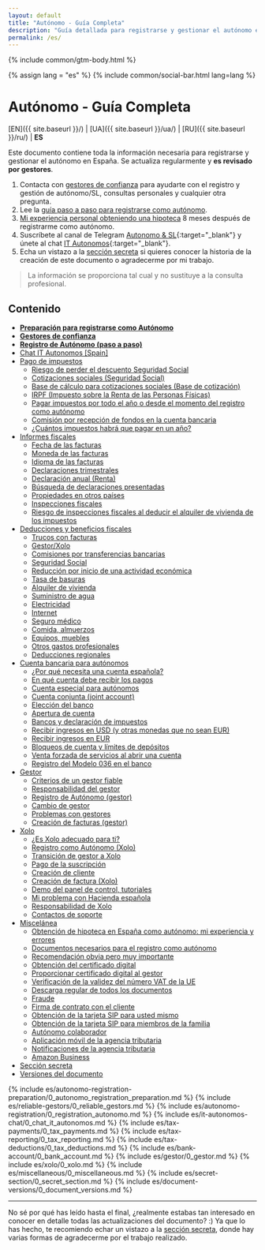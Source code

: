 ```yaml
---
layout: default
title: "Autónomo - Guía Completa"
description: "Guía detallada para registrarse y gestionar el autónomo en España"
permalink: /es/
---
```


{% include common/gtm-body.html %}

<style>
{% include common/common.css %}

.container-lg.px-3.my-5.markdown-body h1:first-of-type {
    display: none;
}
</style>

{% assign lang = "es" %}
{% include common/social-bar.html lang=lang %}

# Autónomo - Guía Completa

[EN]({{ site.baseurl }}/) | [UA]({{ site.baseurl }}/ua/) | [RU]({{ site.baseurl }}/ru/) | **ES**

Este documento contiene toda la información necesaria para registrarse y gestionar el autónomo en España. Se actualiza regularmente y
**es revisado por gestores**.

1. Contacta con [gestores de confianza](#gestores-de-confianza) para ayudarte con el registro y gestión de autónomo/SL, consultas
   personales y cualquier otra pregunta.
2. Lee la [guía paso a paso para registrarse como autónomo](#registro-de-autónomo-paso-a-paso).
3. [Mi experiencia personal obteniendo una hipoteca](#obtención-de-hipoteca-en-españa-como-autónomo-mi-experiencia-y-errores) 8 meses
   después de registrarme como autónomo.
4. Suscríbete al canal de Telegram [Autonomo & SL](https://bit.ly/autonomo-and-sl-channel){:target="_blank"} y
   únete al chat [IT Autonomos](https://bit.ly/it-autonomos-spain-eng){:target="_blank"}.
5. Echa un vistazo a la [sección secreta](#sección-secreta) si quieres conocer la historia de la creación de este documento o
   agradecerme por mi trabajo.

> La información se proporciona tal cual y no sustituye a la consulta profesional.

## Contenido

- **[Preparación para registrarse como Autónomo](#preparación-para-registrarse-como-autónomo)**
- **[Gestores de confianza](#gestores-de-confianza)**
- **[Registro de Autónomo (paso a paso)](#registro-de-autónomo-paso-a-paso)**
- [Chat IT Autonomos [Spain]](#chat-it-autonomos-spain)
- [Pago de impuestos](#pago-de-impuestos)
    - [Riesgo de perder el descuento Seguridad Social](#riesgo-de-perder-el-descuento-seguridad-social)
    - [Cotizaciones sociales (Seguridad Social)](#cotizaciones-sociales-seguridad-social)
    - [Base de cálculo para cotizaciones sociales (Base de cotización)](#base-de-cálculo-para-cotizaciones-sociales-base-de-cotización)
    - [IRPF (Impuesto sobre la Renta de las Personas Físicas)](#irpf-impuesto-sobre-la-renta-de-las-personas-físicas)
    - [Pagar impuestos por todo el año o desde el momento del registro como autónomo](#pagar-impuestos-por-todo-el-año-o-desde-el-momento-del-registro-como-autónomo)
    - [Comisión por recepción de fondos en la cuenta bancaria](#comisión-por-recepción-de-fondos-en-la-cuenta-bancaria)
    - [¿Cuántos impuestos habrá que pagar en un año?](#cuántos-impuestos-habrá-que-pagar-en-un-año)
- [Informes fiscales](#informes-fiscales)
    - [Fecha de las facturas](#fecha-de-las-facturas)
    - [Moneda de las facturas](#moneda-de-las-facturas)
    - [Idioma de las facturas](#idioma-de-las-facturas)
    - [Declaraciones trimestrales](#declaraciones-trimestrales)
    - [Declaración anual (Renta)](#declaración-anual-renta)
    - [Búsqueda de declaraciones presentadas](#búsqueda-de-declaraciones-presentadas)
    - [Propiedades en otros países](#propiedades-en-otros-países)
    - [Inspecciones fiscales](#inspecciones-fiscales)
    - [Riesgo de inspecciones fiscales al deducir el alquiler de vivienda de los impuestos](#riesgo-de-inspecciones-fiscales-al-deducir-el-alquiler-de-vivienda-de-los-impuestos)
- [Deducciones y beneficios fiscales](#deducciones-y-beneficios-fiscales)
    - [Trucos con facturas](#trucos-con-facturas)
    - [Gestor/Xolo](#gestorxolo)
    - [Comisiones por transferencias bancarias](#comisiones-por-transferencias-bancarias)
    - [Seguridad Social](#seguridad-social)
    - [Reducción por inicio de una actividad económica](#reducción-por-inicio-de-una-actividad-económica)
    - [Tasa de basuras](#tasa-de-basuras)
    - [Alquiler de vivienda](#alquiler-de-vivienda)
    - [Suministro de agua](#suministro-de-agua)
    - [Electricidad](#electricidad)
    - [Internet](#internet)
    - [Seguro médico](#seguro-médico)
    - [Comida, almuerzos](#comida-almuerzos)
    - [Equipos, muebles](#equipos-muebles)
    - [Otros gastos profesionales](#otros-gastos-profesionales)
    - [Deducciones regionales](#deducciones-regionales)
- [Cuenta bancaria para autónomos](#cuenta-bancaria-para-autónomos)
    - [¿Por qué necesita una cuenta española?](#por-qué-necesita-una-cuenta-española)
    - [En qué cuenta debe recibir los pagos](#en-qué-cuenta-debe-recibir-los-pagos)
    - [Cuenta especial para autónomos](#cuenta-especial-para-autónomos)
    - [Cuenta conjunta (joint account)](#cuenta-conjunta-joint-account)
    - [Elección del banco](#elección-del-banco)
    - [Apertura de cuenta](#apertura-de-cuenta)
    - [Bancos y declaración de impuestos](#bancos-y-declaración-de-impuestos)
    - [Recibir ingresos en USD (y otras monedas que no sean EUR)](#recibir-ingresos-en-usd-y-otras-monedas-que-no-sean-eur)
    - [Recibir ingresos en EUR](#recibir-ingresos-en-eur)
    - [Bloqueos de cuenta y límites de depósitos](#bloqueos-de-cuenta-y-límites-de-depósitos)
    - [Venta forzada de servicios al abrir una cuenta](#venta-forzada-de-servicios-al-abrir-una-cuenta)
    - [Registro del Modelo 036 en el banco](#registro-del-modelo-036-en-el-banco)
- [Gestor](#gestor-1)
    - [Criterios de un gestor fiable](#criterios-de-un-gestor-fiable)
    - [Responsabilidad del gestor](#responsabilidad-del-gestor)
    - [Registro de Autónomo (gestor)](#registro-de-autónomo-gestor)
    - [Cambio de gestor](#cambio-de-gestor)
    - [Problemas con gestores](#problemas-con-gestores)
    - [Creación de facturas (gestor)](#creación-de-facturas-gestor)
- [Xolo](#xolo-1)
    - [¿Es Xolo adecuado para ti?](#es-xolo-adecuado-para-ti)
    - [Registro como Autónomo (Xolo)](#registro-como-autónomo-xolo)
    - [Transición de gestor a Xolo](#transición-de-gestor-a-xolo)
    - [Pago de la suscripción](#pago-de-la-suscripción)
    - [Creación de cliente](#creación-de-cliente)
    - [Creación de factura (Xolo)](#creación-de-factura-xolo)
    - [Demo del panel de control, tutoriales](#demo-del-panel-de-control-tutoriales)
    - [Mi problema con Hacienda española](#mi-problema-con-hacienda-española)
    - [Responsabilidad de Xolo](#responsabilidad-de-xolo)
    - [Contactos de soporte](#contactos-de-soporte)
- [Miscelánea](#miscelánea)
    - [Obtención de hipoteca en España como autónomo: mi experiencia y errores](#obtención-de-hipoteca-en-españa-como-autónomo-mi-experiencia-y-errores)
    - [Documentos necesarios para el registro como autónomo](#documentos-necesarios-para-el-registro-como-autónomo)
    - [Recomendación obvia pero muy importante](#recomendación-obvia-pero-muy-importante)
    - [Obtención del certificado digital](#obtención-del-certificado-digital)
    - [Proporcionar certificado digital al gestor](#proporcionar-certificado-digital-al-gestor)
    - [Verificación de la validez del número VAT de la UE](#verificación-de-la-validez-del-número-vat-de-la-ue)
    - [Descarga regular de todos los documentos](#descarga-regular-de-todos-los-documentos)
    - [Fraude](#fraude)
    - [Firma de contrato con el cliente](#firma-de-contrato-con-el-cliente)
    - [Obtención de la tarjeta SIP para usted mismo](#obtención-de-la-tarjeta-sip-para-usted-mismo)
    - [Obtención de la tarjeta SIP para miembros de la familia](#obtención-de-la-tarjeta-sip-para-miembros-de-la-familia)
    - [Autónomo colaborador](#autónomo-colaborador)
    - [Aplicación móvil de la agencia tributaria](#aplicación-móvil-de-la-agencia-tributaria)
    - [Notificaciones de la agencia tributaria](#notificaciones-de-la-agencia-tributaria)
    - [Amazon Business](#amazon-business)
- [Sección secreta](#sección-secreta)
- [Versiones del documento](#versiones-del-documento)

{% include es/autonomo-registration-preparation/0_autonomo_registration_preparation.md %}
{% include es/reliable-gestors/0_reliable_gestors.md %}
{% include es/autonomo-registration/0_registration_autonomo.md %}
{% include es/it-autonomos-chat/0_chat_it_autonomos.md %}
{% include es/tax-payments/0_tax_payments.md %}
{% include es/tax-reporting/0_tax_reporting.md %}
{% include es/tax-deductions/0_tax_deductions.md %}
{% include es/bank-account/0_bank_account.md %}
{% include es/gestor/0_gestor.md %}
{% include es/xolo/0_xolo.md %}
{% include es/miscellaneous/0_miscellaneous.md %}
{% include es/secret-section/0_secret_section.md %}
{% include es/document-versions/0_document_versions.md %}

---

No sé por qué has leído hasta el final, ¿realmente estabas tan interesado en conocer en detalle
todas las actualizaciones del documento? :)
Ya que lo has hecho, te recomiendo echar un vistazo a la [sección secreta](#sección-secreta), donde
hay varias formas de agradecerme por el trabajo realizado. 
